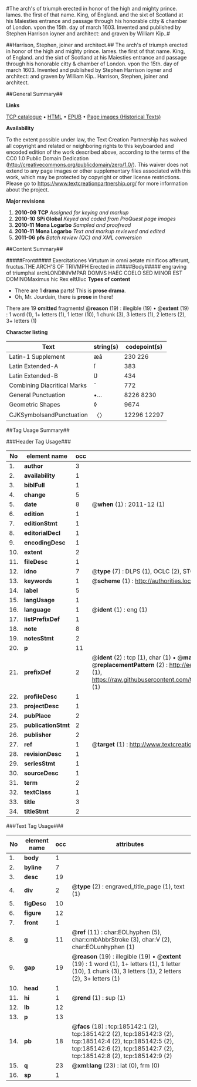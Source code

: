 #The arch's of triumph erected in honor of the high and mighty prince. Iames. the first of that name. King, of England. and the sixt of Scotland at his Maiesties entrance and passage through his honorable citty & chamber of London. vpon the 15th. day of march 1603. Invented and published by Stephen Harrison ioyner and architect: and graven by William Kip..#

##Harrison, Stephen, joiner and architect.##
The arch's of triumph erected in honor of the high and mighty prince. Iames. the first of that name. King, of England. and the sixt of Scotland at his Maiesties entrance and passage through his honorable citty & chamber of London. vpon the 15th. day of march 1603. Invented and published by Stephen Harrison ioyner and architect: and graven by William Kip..
Harrison, Stephen, joiner and architect.

##General Summary##

**Links**

[TCP catalogue](http://www.ota.ox.ac.uk/tcp/)  • 
[HTML](http://tei.it.ox.ac.uk/tcp/Texts-HTML/free/B07/B07722.html)  • 
[EPUB](http://tei.it.ox.ac.uk/tcp/Texts-EPUB/free/B07/B07722.epub) • 
[Page images (Historical Texts)](https://historicaltexts.jisc.ac.uk/eebo-82474867e)

**Availability**

To the extent possible under law, the Text Creation Partnership has waived all copyright and related or neighboring rights to this keyboarded and encoded edition of the work described above, according to the terms of the CC0 1.0 Public Domain Dedication (http://creativecommons.org/publicdomain/zero/1.0/). This waiver does not extend to any page images or other supplementary files associated with this work, which may be protected by copyright or other license restrictions. Please go to https://www.textcreationpartnership.org/ for more information about the project.

**Major revisions**

1. __2010-09__ __TCP__ *Assigned for keying and markup*
1. __2010-10__ __SPi Global__ *Keyed and coded from ProQuest page images*
1. __2010-11__ __Mona Logarbo__ *Sampled and proofread*
1. __2010-11__ __Mona Logarbo__ *Text and markup reviewed and edited*
1. __2011-06__ __pfs__ *Batch review (QC) and XML conversion*

##Content Summary##

#####Front#####
Exercitationes Virtutum in omni aetate minificos afferunt, fructus.THE ARCH'S OF TRIVMPH Erected in 
#####Body#####
engraving of triumphal archLONDINIVMPAR DOMVS HAEC COELO SED MINOR EST DOMINOMaximus hic Rex eſtƲluc
**Types of content**

  * There are 1 **drama** parts! This is **prose drama**.
  * Oh, Mr. Jourdain, there is **prose** in there!

There are 19 **omitted** fragments! 
 @__reason__ (19) : illegible (19)  •  @__extent__ (19) : 1 word (1), 1+ letters (1), 1 letter (10), 1 chunk (3), 3 letters (1), 2 letters (2), 3+ letters (1)

**Character listing**


|Text|string(s)|codepoint(s)|
|---|---|---|
|Latin-1 Supplement|æâ|230 226|
|Latin Extended-A|ſ|383|
|Latin Extended-B|Ʋ|434|
|Combining             Diacritical Marks|̄|772|
|General Punctuation|•…|8226 8230|
|Geometric Shapes|◊|9674|
|CJKSymbolsandPunctuation|〈〉|12296 12297|

##Tag Usage Summary##

###Header Tag Usage###

|No|element name|occ|attributes|
|---|---|---|---|
|1.|__author__|3||
|2.|__availability__|1||
|3.|__biblFull__|1||
|4.|__change__|5||
|5.|__date__|8| @__when__ (1) : 2011-12 (1)|
|6.|__edition__|1||
|7.|__editionStmt__|1||
|8.|__editorialDecl__|1||
|9.|__encodingDesc__|1||
|10.|__extent__|2||
|11.|__fileDesc__|1||
|12.|__idno__|7| @__type__ (7) : DLPS (1), OCLC (2), STC (2), EEBO-CITATION (1), VID (1)|
|13.|__keywords__|1| @__scheme__ (1) : http://authorities.loc.gov/ (1)|
|14.|__label__|5||
|15.|__langUsage__|1||
|16.|__language__|1| @__ident__ (1) : eng (1)|
|17.|__listPrefixDef__|1||
|18.|__note__|8||
|19.|__notesStmt__|2||
|20.|__p__|11||
|21.|__prefixDef__|2| @__ident__ (2) : tcp (1), char (1)  •  @__matchPattern__ (2) : ([0-9\-]+):([0-9IVX]+) (1), (.+) (1)  •  @__replacementPattern__ (2) : http://eebo.chadwyck.com/downloadtiff?vid=$1&page=$2 (1), https://raw.githubusercontent.com/textcreationpartnership/Texts/master/tcpchars.xml#$1 (1)|
|22.|__profileDesc__|1||
|23.|__projectDesc__|1||
|24.|__pubPlace__|2||
|25.|__publicationStmt__|2||
|26.|__publisher__|2||
|27.|__ref__|1| @__target__ (1) : http://www.textcreationpartnership.org/docs/. (1)|
|28.|__revisionDesc__|1||
|29.|__seriesStmt__|1||
|30.|__sourceDesc__|1||
|31.|__term__|2||
|32.|__textClass__|1||
|33.|__title__|3||
|34.|__titleStmt__|2||


###Text Tag Usage###

|No|element name|occ|attributes|
|---|---|---|---|
|1.|__body__|1||
|2.|__byline__|7||
|3.|__desc__|19||
|4.|__div__|2| @__type__ (2) : engraved_title_page (1), text (1)|
|5.|__figDesc__|10||
|6.|__figure__|12||
|7.|__front__|1||
|8.|__g__|11| @__ref__ (11) : char:EOLhyphen (5), char:cmbAbbrStroke (3), char:V (2), char:EOLunhyphen (1)|
|9.|__gap__|19| @__reason__ (19) : illegible (19)  •  @__extent__ (19) : 1 word (1), 1+ letters (1), 1 letter (10), 1 chunk (3), 3 letters (1), 2 letters (2), 3+ letters (1)|
|10.|__head__|1||
|11.|__hi__|1| @__rend__ (1) : sup (1)|
|12.|__lb__|12||
|13.|__p__|13||
|14.|__pb__|18| @__facs__ (18) : tcp:185142:1 (2), tcp:185142:2 (2), tcp:185142:3 (2), tcp:185142:4 (2), tcp:185142:5 (2), tcp:185142:6 (2), tcp:185142:7 (2), tcp:185142:8 (2), tcp:185142:9 (2)|
|15.|__q__|23| @__xml:lang__ (23) : lat (0), frm (0)|
|16.|__sp__|1||
